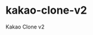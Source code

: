 # kakao-clone-v2
 Kakao Clone v2

<link rel="stylesheet" href="https://wondonghwi.github.io/kakao-clone-v2/">
